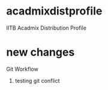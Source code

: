 # acadmixdistprofile
IITB Acadmix Distribution Profile

new changes
=======

Git Workflow

1. testing git conflict

